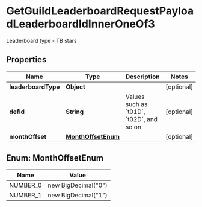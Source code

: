 

# GetGuildLeaderboardRequestPayloadLeaderboardIdInnerOneOf3

Leaderboard type - TB stars

## Properties

| Name | Type | Description | Notes |
|------------ | ------------- | ------------- | -------------|
|**leaderboardType** | **Object** |  |  [optional] |
|**defId** | **String** | Values such as &#x60;t01D&#x60;, &#x60;t02D&#x60;, and so on |  [optional] |
|**monthOffset** | [**MonthOffsetEnum**](#MonthOffsetEnum) |  |  [optional] |



## Enum: MonthOffsetEnum

| Name | Value |
|---- | -----|
| NUMBER_0 | new BigDecimal(&quot;0&quot;) |
| NUMBER_1 | new BigDecimal(&quot;1&quot;) |



